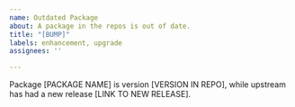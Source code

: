 ```yaml
---
name: Outdated Package
about: A package in the repos is out of date.
title: "[BUMP]"
labels: enhancement, upgrade
assignees: ''

---
```


Package [PACKAGE NAME] is version [VERSION IN REPO], while upstream has had a new release [LINK TO NEW RELEASE].
